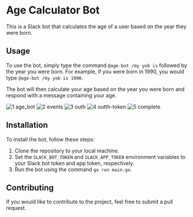 # Age Calculator Bot

This is a Slack bot that calculates the age of a user based on the year they were born.

## Usage

To use the bot, simply type the command `@age-bot /my yob is` followed by the year you were born. For example, if you were born in 1990, you would type `@age-bot /my yob is 1990`.

The bot will then calculate your age based on the year you were born and respond with a message containing your age.

![1 age_bot](https://github.com/Micah-Shallom/Age-Calculator-Bot/assets/64049432/ada3b478-9097-480c-a435-5ba9aed4758b)
![2 events](https://github.com/Micah-Shallom/Age-Calculator-Bot/assets/64049432/ce5ab3b4-4bdd-4665-943f-4b386b6194e7)
![3 outh](https://github.com/Micah-Shallom/Age-Calculator-Bot/assets/64049432/705ae5ab-4206-49d5-bab1-112942520eae)
![4 outth-token](https://github.com/Micah-Shallom/Age-Calculator-Bot/assets/64049432/bb1fb94b-3237-4cd1-ab26-ccd3c89143a8)
![5 complete](https://github.com/Micah-Shallom/Age-Calculator-Bot/assets/64049432/b3ad087c-1c97-4878-91d7-7ce40f0ce2fb)

## Installation

To install the bot, follow these steps:

1. Clone the repository to your local machine.
2. Set the `SLACK_BOT_TOKEN` and `SLACK_APP_TOKEN` environment variables to your Slack bot token and app token, respectively.
3. Run the bot using the command `go run main.go`.

## Contributing

If you would like to contribute to the project, feel free to submit a pull request.
